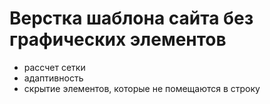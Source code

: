 # Верстка шаблона сайта без графических элементов
- рассчет сетки
- адаптивность
- скрытие элементов, которые не помещаются в строку
